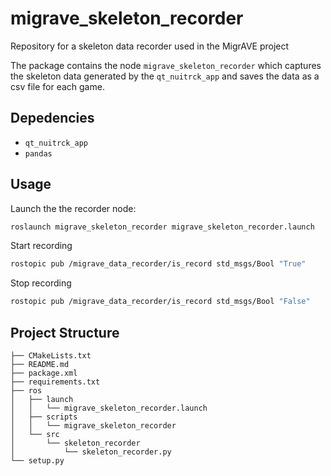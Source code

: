# migrave_skeleton_recorder
Repository for a skeleton data recorder used in the MigrAVE project

The package contains the node `migrave_skeleton_recorder` which captures the skeleton data generated by the `qt_nuitrck_app` and saves the data as a csv file for each game.

## Depedencies

- `qt_nuitrck_app`
- `pandas`

## Usage 

Launch the the recorder node:
```sh
roslaunch migrave_skeleton_recorder migrave_skeleton_recorder.launch
```

Start recording

```sh
rostopic pub /migrave_data_recorder/is_record std_msgs/Bool "True"
```
Stop recording

```sh
rostopic pub /migrave_data_recorder/is_record std_msgs/Bool "False"
```

## Project Structure
```
├── CMakeLists.txt
├── README.md
├── package.xml
├── requirements.txt
├── ros
│   ├── launch
│   │   └── migrave_skeleton_recorder.launch
│   ├── scripts
│   │   └── migrave_skeleton_recorder
│   └── src
│       └── skeleton_recorder
│           └── skeleton_recorder.py
└── setup.py
```
